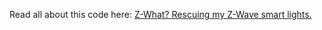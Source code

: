 Read all about this code here: [Z-What? Rescuing my Z-Wave smart lights.](https://shutdownhook.com/2021/10/30/z-what-rescuing-my-z-wave-smart-lights/)
